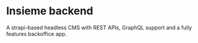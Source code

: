 # Insieme backend
A strapi-based headless CMS with REST APIs, GraphQL support and a fully features backoffice app.

